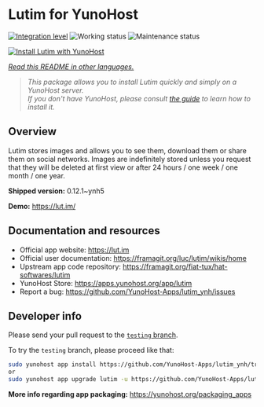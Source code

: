 <!--
N.B.: This README was automatically generated by <https://github.com/YunoHost/apps/tree/master/tools/readme_generator>
It shall NOT be edited by hand.
-->

# Lutim for YunoHost

[![Integration level](https://dash.yunohost.org/integration/lutim.svg)](https://dash.yunohost.org/appci/app/lutim) ![Working status](https://ci-apps.yunohost.org/ci/badges/lutim.status.svg) ![Maintenance status](https://ci-apps.yunohost.org/ci/badges/lutim.maintain.svg)

[![Install Lutim with YunoHost](https://install-app.yunohost.org/install-with-yunohost.svg)](https://install-app.yunohost.org/?app=lutim)

*[Read this README in other languages.](./ALL_README.md)*

> *This package allows you to install Lutim quickly and simply on a YunoHost server.*  
> *If you don't have YunoHost, please consult [the guide](https://yunohost.org/install) to learn how to install it.*

## Overview

Lutim stores images and allows you to see them, download them or share them on social networks.
Images are indefinitely stored unless you request that they will be deleted at first view or after 24 hours / one week / one month / one year.

**Shipped version:** 0.12.1~ynh5

**Demo:** <https://lut.im/>
## Documentation and resources

- Official app website: <https://lut.im>
- Official user documentation: <https://framagit.org/luc/lutim/wikis/home>
- Upstream app code repository: <https://framagit.org/fiat-tux/hat-softwares/lutim>
- YunoHost Store: <https://apps.yunohost.org/app/lutim>
- Report a bug: <https://github.com/YunoHost-Apps/lutim_ynh/issues>

## Developer info

Please send your pull request to the [`testing` branch](https://github.com/YunoHost-Apps/lutim_ynh/tree/testing).

To try the `testing` branch, please proceed like that:

```bash
sudo yunohost app install https://github.com/YunoHost-Apps/lutim_ynh/tree/testing --debug
or
sudo yunohost app upgrade lutim -u https://github.com/YunoHost-Apps/lutim_ynh/tree/testing --debug
```

**More info regarding app packaging:** <https://yunohost.org/packaging_apps>
